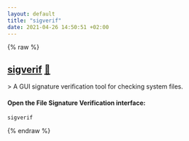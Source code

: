 ```yaml
---
layout: default
title: "sigverif"
date: 2021-04-26 14:50:51 +02:00
---
```

{% raw %}
<h2 id="sigverif">
  <a href="/en/windows/sigverif.html">sigverif</a> <a href="#sigverif">🔗</a>
</h2>
> A GUI signature verification tool for checking system files.

#### Open the File Signature Verification interface:
`sigverif`

{% endraw %}
